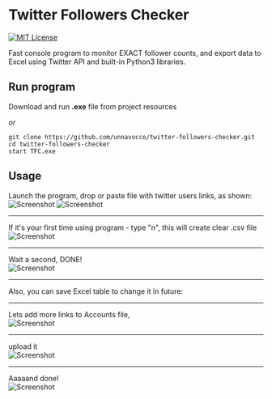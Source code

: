 # Twitter Followers Checker
[![MIT License](https://img.shields.io/badge/License-MIT-green.svg)](https://choosealicense.com/licenses/mit/)

Fast console program to monitor EXACT follower counts, and export data to Excel using
Twitter API and built-in Python3 libraries.

## Run program

Download and run **.exe** file from project resources

_or_

```
git clone https://github.com/unnavocce/twitter-followers-checker.git
cd twitter-followers-checker
start TFC.exe
```
## Usage
Launch the program, drop or paste file with twitter users links, as shown: <br />
![Screenshot](https://i.ibb.co/PT00FL7/sfaf.png)
![Screenshot](https://i.ibb.co/4SMHr8j/Untitled.png)
___
If it's your first time using program - type "n", this will create clear .csv file <br />
![Screenshot](https://i.ibb.co/BwFRsQG/gnvvncbcb.png)
___
Wait a second, DONE! <br />
![Screenshot](https://i.ibb.co/cFy1SGQ/gdaag.png)
___
Also, you can save Excel table to change it in future: <br />
___
Lets add more links to Accounts file, <br />
![Screenshot](https://i.ibb.co/z5cVnqw/dsghfb.png)
___
upload it <br />
![Screenshot](https://i.ibb.co/kStqdvG/cvbcsb.png)
___
Aaaaand done! <br />
![Screenshot](https://i.ibb.co/DQXVLh0/sdgdsgg.png)
